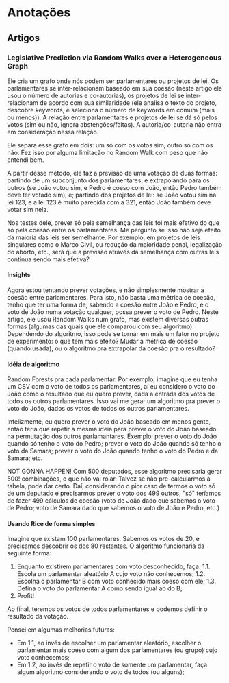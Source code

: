 # Anotações

## Artigos

### Legislative Prediction via Random Walks over a Heterogeneous Graph

Ele cria um grafo onde nós podem ser parlamentares ou projetos de lei. Os
parlamentares se inter-relacionam baseado em sua coesão (neste artigo ele usou
o número de autorias e co-autorias), os projetos de lei se inter-relacionam de
acordo com sua similaridade (ele analisa o texto do projeto, descobre keywords,
e seleciona o número de keywords em comum (mais ou menos)). A relação entre
parlamentares e projetos de lei se dá só pelos votos (sim ou não, ignora
abstenções/faltas). A autoria/co-autoria não entra em consideração nessa
relação.

Ele separa esse grafo em dois: um só com os votos sim, outro só com os não. Fez
isso por alguma limitação no Random Walk com peso que não entendi bem.

A partir desse método, ele faz a previsão de uma votação de duas formas:
partindo de um subconjunto dos parlamentares, e extrapolando para os outros (se
João votou sim, e Pedro é coeso com João, então Pedro também deve ter votado
sim), e; partindo dos projetos de lei: se João votou sim na lei 123, e a lei
123 é muito parecida com a 321, então João também deve votar sim nela.

Nos testes dele, prever só pela semelhança das leis foi mais efetivo do que só
pela coesão entre os parlamentares. Me pergunto se isso não seja efeito da
maioria das leis ser semelhante. Por exemplo, em projetos de leis singulares
como o Marco Civil, ou redução da maioridade penal, legalização do aborto,
etc., será que a previsão através da semelhança com outras leis continua sendo
mais efetiva?

#### Insights

Agora estou tentando prever votações, e não simplesmente mostrar a coesão entre
parlamentares. Para isto, não basta uma métrica de coesão, tenho que ter uma
forma de, sabendo a coesão entre João e Pedro, e o voto de João numa votação
qualquer, possa prever o voto de Pedro. Neste artigo, ele usou Random Walks num
grafo, mas existem diversas outras formas (algumas das quais que ele comparou
com seu algoritmo). Dependendo do algoritmo, isso pode se tornar em mais um
fator no projeto de experimento: o que tem mais efeito? Mudar a métrica de
coesão (quando usada), ou o algoritmo pra extrapolar da coesão pra o resultado?

#### Idéia de algoritmo

Random Forests pra cada parlamentar. Por exemplo, imagine que eu tenha um CSV
com o voto de todos os parlamentares, aí eu considero o voto do João como o
resultado que eu quero prever, dada a entrada dos votos de todos os outros
parlamentares. Isso vai me gerar um algoritmo pra prever o voto do João, dados
os votos de todos os outros parlamentares.

Infelizmente, eu quero prever o voto do João baseado em menos gente, então
teria que repetir a mesma ideia para prever o voto do João baseado na
permutação dos outros parlamantares. Exemplo: prever o voto do João quando só
tenho o voto do Pedro; prever o voto do João quando só tenho o voto da Samara;
prever o voto do João quando tenho o voto do Pedro e da Samara; etc.

NOT GONNA HAPPEN! Com 500 deputados, esse algoritmo precisaria gerar 500!
combinações, o que não vai rolar. Talvez se não pre-calcularmos a tabela, pode
dar certo. Daí, considerando o pior caso de termos o voto só de um deputado e
precisarmos prever o voto dos 499 outros, "só" teríamos de fazer 499 cálculos
de coesão (voto de João dado que sabemos o voto de Pedro; voto de Samara dado
que sabemos o voto de João e Pedro, etc.) 

#### Usando Rice de forma simples

Imagine que existam 100 parlamentares. Sabemos os votos de 20, e precisamos
descobrir os dos 80 restantes. O algoritmo funcionaria da seguinte forma:

1. Enquanto existirem parlamentares com voto desconhecido, faça:
1.1. Escola um parlamentar aleatório A cujo voto não conhecemos;
1.2. Escolha o parlamentar B com voto conhecido mais coeso com ele;
1.3. Defina o voto do parlamentar A como sendo igual ao do B;
2. Profit!

Ao final, teremos os votos de todos parlamentares e podemos definir o resultado
da votação.

Pensei em algumas melhorias futuras:

* Em 1.1, ao invés de escolher um parlamentar aleatório, escolher o parlamentar
  mais coeso com algum dos parlamentares (ou grupo) cujo voto conhecemos;
* Em 1.2, ao invés de repetir o voto de somente um parlamentar, faça algum
  algoritmo considerando o voto de todos (ou alguns);
